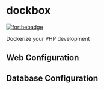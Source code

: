# dockbox

[![forthebadge](http://forthebadge.com/images/badges/built-by-developers.svg)](http://www.mobilesnapp.com)

Dockerize your PHP development


## Web Configuration

## Database Configuration

